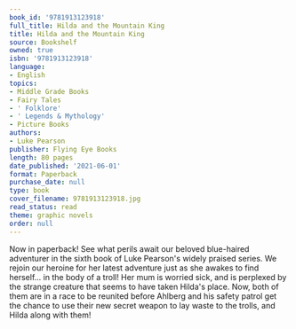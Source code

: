 ```yaml
---
book_id: '9781913123918'
full_title: Hilda and the Mountain King
title: Hilda and the Mountain King
source: Bookshelf
owned: true
isbn: '9781913123918'
language:
- English
topics:
- Middle Grade Books
- Fairy Tales
- ' Folklore'
- ' Legends & Mythology'
- Picture Books
authors:
- Luke Pearson
publisher: Flying Eye Books
length: 80 pages
date_published: '2021-06-01'
format: Paperback
purchase_date: null
type: book
cover_filename: 9781913123918.jpg
read_status: read
theme: graphic novels
order: null
---
```

Now in paperback! See what perils await our beloved blue-haired adventurer in the sixth book of Luke Pearson's widely praised series.
We rejoin our heroine for her latest adventure just as she awakes to find herself... in the body of a troll! Her mum is worried sick, and is perplexed by the strange creature that seems to have taken Hilda's place. Now, both of them are in a race to be reunited before Ahlberg and his safety patrol get the chance to use their new secret weapon to lay waste to the trolls, and Hilda along with them!

